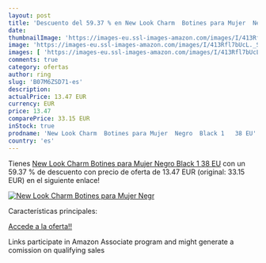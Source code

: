 ```yaml
---
layout: post
title: 'Descuento del 59.37 % en New Look Charm  Botines para Mujer  Negr'
date: 
thumbnailImage: 'https://images-eu.ssl-images-amazon.com/images/I/413Rfl7bUcL._SL200_.jpg'
image: 'https://images-eu.ssl-images-amazon.com/images/I/413Rfl7bUcL._SL200_.jpg'
images: [ 'https://images-eu.ssl-images-amazon.com/images/I/413Rfl7bUcL._SL200_.jpg' ]
comments: true
category: ofertas
author: ring
slug: 'B07M6ZSD71-es'
description:
actualPrice: 13.47 EUR
currency: EUR
price: 13.47
comparePrice: 33.15 EUR
inStock: true
prodname: 'New Look Charm  Botines para Mujer  Negro  Black 1   38 EU'
country: 'es'
---
```


Tienes [New Look Charm  Botines para Mujer  Negro  Black 1   38 EU](https://www.amazon.es/dp/B07M6ZSD71/?tag=tolees-21) con un 59.37 % de descuento con precio de oferta de 13.47 EUR (original: 33.15 EUR) en el siguiente enlace!

[![New Look Charm  Botines para Mujer  Negr](https://images-eu.ssl-images-amazon.com/images/I/413Rfl7bUcL._SL200_.jpg)](https://www.amazon.es/dp/B07M6ZSD71/?tag=tolees-21)

Características principales:


[Accede a la oferta!!](https://www.amazon.es/dp/B07M6ZSD71/?tag=tolees-21)

Links participate in Amazon Associate program and might generate a comission on qualifying sales


